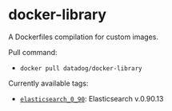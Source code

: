 # docker-library
A Dockerfiles compilation for custom images.

Pull command:
 * `docker pull datadog/docker-library`

Currently available tags:
 * [`elasticsearch_0_90`](https://github.com/DataDog/docker-library/blob/bb1f2547e59c779014e1034aedc451e2c47cc8cb/elasticsearch/0.90/Dockerfile): Elasticsearch v.0.90.13
